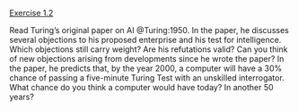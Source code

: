 [Exercise 1.2](ex_2/)

Read Turing’s original paper on AI @Turing:1950. In the paper, he
discusses several objections to his proposed enterprise and his test for
intelligence. Which objections still carry weight? Are his refutations
valid? Can you think of new objections arising from developments since
he wrote the paper? In the paper, he predicts that, by the year 2000, a
computer will have a 30% chance of passing a five-minute Turing Test
with an unskilled interrogator. What chance do you think a computer
would have today? In another 50 years?
